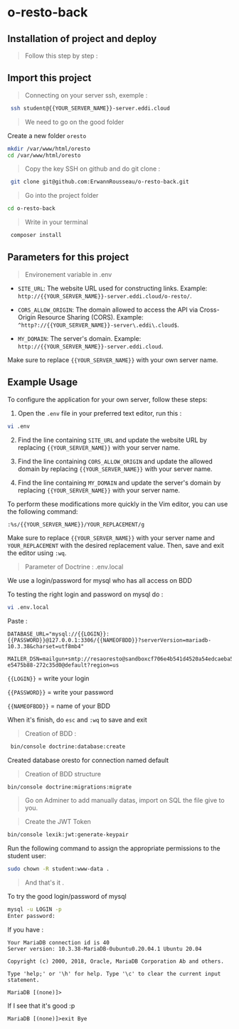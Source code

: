 # o-resto-back

## Installation of project and deploy

> Follow this step by step :

## Import this project

> Connecting on your server ssh, exemple :

```bash
 ssh student@{{YOUR_SERVER_NAME}}-server.eddi.cloud
```

> We need to go on the good folder

Create a new folder `oresto`

```bash
mkdir /var/www/html/oresto
cd /var/www/html/oresto
```

> Copy the key SSH on github and do git clone :

```bash
 git clone git@github.com:ErwannRousseau/o-resto-back.git
```

> Go into the project folder

```bash
cd o-resto-back
```

> Write in your terminal

```bash
 composer install
```

## Parameters for this project

> Environement variable in .env

- `SITE_URL`: The website URL used for constructing links. Example: `http://{{YOUR_SERVER_NAME}}-server.eddi.cloud/o-resto/`.

- `CORS_ALLOW_ORIGIN`: The domain allowed to access the API via Cross-Origin Resource Sharing (CORS). Example: `^http?://{{YOUR_SERVER_NAME}}-server\.eddi\.cloud$`.

- `MY_DOMAIN`: The server's domain. Example: `http://{{YOUR_SERVER_NAME}}-server.eddi.cloud`.

Make sure to replace `{{YOUR_SERVER_NAME}}` with your own server name.

## Example Usage

To configure the application for your own server, follow these steps:

1. Open the `.env` file in your preferred text editor, run this :

```bash
vi .env
```

2. Find the line containing `SITE_URL` and update the website URL by replacing `{{YOUR_SERVER_NAME}}` with your server name.

3. Find the line containing `CORS_ALLOW_ORIGIN` and update the allowed domain by replacing `{{YOUR_SERVER_NAME}}` with your server name.

4. Find the line containing `MY_DOMAIN` and update the server's domain by replacing `{{YOUR_SERVER_NAME}}` with your server name.

To perform these modifications more quickly in the Vim editor, you can use the following command:

```bash
:%s/{{YOUR_SERVER_NAME}}/YOUR_REPLACEMENT/g
```

Make sure to replace `{{YOUR_SERVER_NAME}}` with your server name and `YOUR_REPLACEMENT` with the desired replacement value. Then, save and exit the editor using `:wq`.

> Parameter of Doctrine : .env.local

We use a login/password for mysql who has all access on BDD

To testing the right login and password on mysql do :

```bash
vi .env.local
```

Paste :

```
DATABASE_URL="mysql://{{LOGIN}}:{{PASSWORD}}@127.0.0.1:3306/{{NAMEOFBDD}}?serverVersion=mariadb-10.3.38&charset=utf8mb4"

MAILER_DSN=mailgun+smtp://resaoresto@sandboxcf706e4b541d4520a54edcaeba52d9e8.mailgun.org:5f31ca4e8f3cf7071f09cc95495c1abe-e5475b88-272c35d0@default?region=us
```

`{{LOGIN}}` = write your login

`{{PASSWORD}}` = write your password

`{{NAMEOFBDD}}` = name of your BDD

When it's finish, do `esc` and `:wq` to save and exit

> Creation of BDD :

```bash
 bin/console doctrine:database:create
```

Created database oresto for connection named default

> Creation of BDD structure

```bach
bin/console doctrine:migrations:migrate
```

> Go on Adminer to add manually datas, import on SQL the file give to you.

> Create the JWT Token

```bash
bin/console lexik:jwt:generate-keypair
```

Run the following command to assign the appropriate permissions to the student user:
```bash
sudo chown -R student:www-data .
```

> And that's it .


To try the good login/password of mysql

```bash
mysql -u LOGIN -p
Enter password:
```

If you have :

```Welcome to the MariaDB monitor.  Commands end with ; or \g.
Your MariaDB connection id is 40
Server version: 10.3.38-MariaDB-0ubuntu0.20.04.1 Ubuntu 20.04

Copyright (c) 2000, 2018, Oracle, MariaDB Corporation Ab and others.

Type 'help;' or '\h' for help. Type '\c' to clear the current input statement.

MariaDB [(none)]>
```

If I see that it's good :p

`MariaDB [(none)]>exit Bye`
